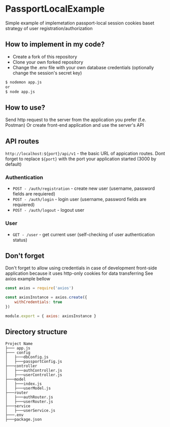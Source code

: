 # PassportLocalExample
Simple example of implemetation passport-local session cookies baset strategy of user registration/authorization

## How to implement in my code?
- Create a fork of this repository
- Clone your own forked repository
- Change the .env file with your own database credentials (optionally change the session's secret key)

```bash
$ nodemon app.js
or
$ node app.js
```

## How to use?
Send http request to the server from the application you prefer (f.e. Postman)
Or create front-end application and use the server's API

## API routes
`http://localhost:${port}/api/v1` - the basic URL of appication routes. 
Dont forget to replace `${port}` with the port your application started (3000 by default)

### Authentication
- `POST - /auth/registration` - create new user (username, password fields are requiered)
- `POST - /auth/login` - login user (username, password fields are requiered)
- `POST - /auth/logout` - logout user

### User
- `GET - /user` - get current user (self-checking of user authentication status)

## Don't forget
Don't forget to allow using credentials in case of development front-side application because it uses http-only cookies for data transferring
See axios example bellow

```javascript
const axios = require('axios')

const axiosInstance = axios.create({
    withCredentials: true
})

module.export = { axios: axiosInstance }
```

## Directory structure
```
Project Name
├─── app.js
├─── config
│   ├───dbConfig.js
│   ├───passportConfig.js
├───controller
│   ├───authController.js
│   ├───userController.js
├───model
│   ├───index.js
│   ├───userModel.js
├───router
│   ├───authRouter.js
│   ├───userRouter.js
├───service
│   ├───userService.js
├───.env
├───package.json
```
